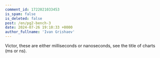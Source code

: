 ```yaml
---
comment_id: 1722021033453
is_spam: false
is_deleted: false
post: /en/pg2-bench-3
date: 2024-07-26 19:10:33 +0000
author_fullname: 'Ivan Grishaev'
---
```


Victor, these are either milliseconds or nanoseconds, see the title of charts (ms or ns).

